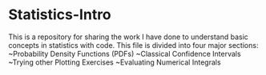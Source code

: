 # Statistics-Intro

This is a repository for sharing the work I have done to understand basic concepts in statistics with code. This file is divided into four major sections:
~Probability Density Functions (PDFs)
~Classical Confidence Intervals
~Trying other Plotting Exercises
~Evaluating Numerical Integrals


